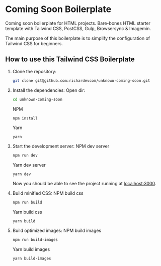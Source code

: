 # Coming Soon Boilerplate

Coming soon boilerplate for HTML projects. Bare-bones HTML starter template with Tailwind CSS, PostCSS, Gulp, Browsersync &amp; Imagemin.

The main purpose of this boilerplate is to simplify the configuration of Tailwind CSS for beginners.

## How to use this Tailwind CSS Boilerplate

1. Clone the repository:

    ```bash
    git clone git@github.com:richardevcom/unknown-coming-soon.git 
    ```

2. Install the dependencies:
    Open dir:
    ```bash
    cd unknown-coming-soon
    ```
    NPM
    ```bash
    npm install
    ```
    Yarn
    ```
    yarn
    ```

3. Start the development server:
    NPM dev server
    ```bash
    npm run dev
    ```
    Yarn dev server
    ```
    yarn dev
    ```

    Now you should be able to see the project running at [localhost:3000](http://localhost:3000).

4. Build minified CSS:
    NPM build css
    ```bash
    npm run build
    ```
    Yarn build css
    ```
    yarn build
    ```

5. Build optimized images:
    NPM build images
    ```bash
    npm run build-images
    ```
    Yarn build images
    ```
    yarn build-images
    ```
